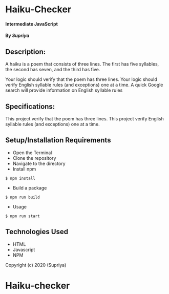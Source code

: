 # **Haiku-Checker**

#### Intermediate JavaScript

#### By _**Supriya**_

## Description:

A haiku is a poem that consists of three lines. The first has five syllables, the second has seven, and the third has five.

Your logic should verify that the poem has three lines.
Your logic should verify English syllable rules (and exceptions) one at a time. A quick Google search will provide information on English syllable rules

## Specifications:

This project verify that the poem has three lines.
This project verify English syllable rules (and exceptions) one at a time.

## Setup/Installation Requirements

- Open the Terminal
- Clone the repository
- Navigate to the directory
- Install npm

```
$ npm install
```

- Build a package

```
$ npm run build
```

- Usage

```
$ npm run start
```

## Technologies Used

- HTML
- Javascript
- NPM

Copyright (c) 2020 (Supriya)
# Haiku-checker
